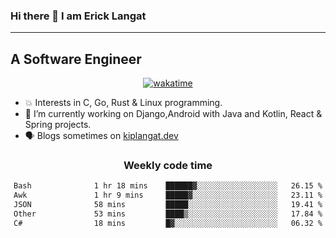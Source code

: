 ### Hi there 👋 I am Erick Langat
---
## A Software Engineer

<div align="center">
  
[![wakatime](https://wakatime.com/badge/user/55eadf42-c1c5-4930-b153-72952ac5ca5c.svg)](https://wakatime.com/@55eadf42-c1c5-4930-b153-72952ac5ca5c)

</div>

<!--
**elkiplangat/elkiplangat** is a ✨ _special_ ✨ repository because its `README.md` (this file) appears on your GitHub profile.

Here are some ideas to get you started:

- 🔭 I’m currently working on ...
- 🌱 I’m currently learning ...
- 👯 I’m looking to collaborate on ...
- 🤔 I’m looking for help with ...
- 💬 Ask me about ...
- 📫 How to reach me: ...
- 😄 Pronouns: ...
- ⚡ Fun fact: ...
-->
- 💥 Interests in C, Go, Rust & Linux programming. 
- 🔭 I’m currently working on Django,Android with Java and Kotlin, React & Spring projects.
-  🗣️ Blogs sometimes on [kiplangat.dev](https://kiplangat.dev)

<div align="center">
  <h3> Weekly code time </h3>

<!--START_SECTION:waka-->

```txt
Bash              1 hr 18 mins    ██████▓░░░░░░░░░░░░░░░░░░   26.15 %
Awk               1 hr 9 mins     █████▓░░░░░░░░░░░░░░░░░░░   23.11 %
JSON              58 mins         █████░░░░░░░░░░░░░░░░░░░░   19.41 %
Other             53 mins         ████▒░░░░░░░░░░░░░░░░░░░░   17.84 %
C#                18 mins         █▓░░░░░░░░░░░░░░░░░░░░░░░   06.32 %
```

<!--END_SECTION:waka-->

</div>
